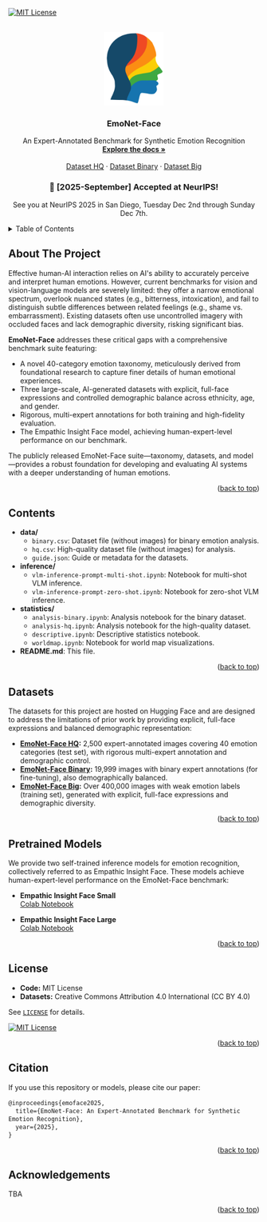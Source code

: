 <a id="readme-top"></a>

<!-- PROJECT SHIELDS -->
<!--
*** Reference style links for badges.
*** See the bottom of this document for the declaration of the reference variables.
-->
[![MIT License][license-shield]][license-url]

<!-- PROJECT LOGO -->
<br />
<div align="center">
  <img src="public/emonet-face.svg" alt="EmoNet-Face Logo" width="120" />
  <h3 align="center">EmoNet-Face</h3>
  <p align="center">
    An Expert-Annotated Benchmark for Synthetic Emotion Recognition
    <br />
    <a href="#about-the-project"><strong>Explore the docs »</strong></a>
    <br />
    <br />
    <a href="https://huggingface.co/datasets/laion/emonet-face-hq">Dataset HQ</a>
    &middot;
    <a href="https://huggingface.co/datasets/laion/emonet-face-binary">Dataset Binary</a>
    &middot;
    <a href="https://huggingface.co/datasets/laion/emonet-face-big">Dataset Big</a>
  </p>
</div>

<!-- 🎉 NeurIPS 2025 Announcement -->
<div align="center">
  <h3>🎉 [2025-September] Accepted at NeurIPS!</h3>
  <p>See you at NeurIPS 2025 in San Diego, Tuesday Dec 2nd through Sunday Dec 7th.</p>
</div>

<!-- TABLE OF CONTENTS -->
<details>
  <summary>Table of Contents</summary>
  <ol>
    <li><a href="#about-the-project">About The Project</a></li>
    <li><a href="#contents">Contents</a></li>
    <li><a href="#datasets">Datasets</a></li>
    <li><a href="#pretrained-models">Pretrained Models</a></li>
    <li><a href="#license">License</a></li>
    <li><a href="#citation">Citation</a></li>
    <li><a href="#acknowledgements">Acknowledgements</a></li>
  </ol>
</details>

## About The Project

Effective human-AI interaction relies on AI's ability to accurately perceive and interpret human emotions. However, current benchmarks for vision and vision-language models are severely limited: they offer a narrow emotional spectrum, overlook nuanced states (e.g., bitterness, intoxication), and fail to distinguish subtle differences between related feelings (e.g., shame vs. embarrassment). Existing datasets often use uncontrolled imagery with occluded faces and lack demographic diversity, risking significant bias.

**EmoNet-Face** addresses these critical gaps with a comprehensive benchmark suite featuring:
- A novel 40-category emotion taxonomy, meticulously derived from foundational research to capture finer details of human emotional experiences.
- Three large-scale, AI-generated datasets with explicit, full-face expressions and controlled demographic balance across ethnicity, age, and gender.
- Rigorous, multi-expert annotations for both training and high-fidelity evaluation.
- The Empathic Insight Face model, achieving human-expert-level performance on our benchmark.

The publicly released EmoNet-Face suite—taxonomy, datasets, and model—provides a robust foundation for developing and evaluating AI systems with a deeper understanding of human emotions.

<p align="right">(<a href="#readme-top">back to top</a>)</p>

## Contents

- **data/**
  - `binary.csv`: Dataset file (without images) for binary emotion analysis.
  - `hq.csv`: High-quality dataset file (without images) for analysis.
  - `guide.json`: Guide or metadata for the datasets.
- **inference/**
  - `vlm-inference-prompt-multi-shot.ipynb`: Notebook for multi-shot VLM inference.
  - `vlm-inference-prompt-zero-shot.ipynb`: Notebook for zero-shot VLM inference.
- **statistics/**
  - `analysis-binary.ipynb`: Analysis notebook for the binary dataset.
  - `analysis-hq.ipynb`: Analysis notebook for the high-quality dataset.
  - `descriptive.ipynb`: Descriptive statistics notebook.
  - `worldmap.ipynb`: Notebook for world map visualizations.
- **README.md**: This file.

<p align="right">(<a href="#readme-top">back to top</a>)</p>

## Datasets

The datasets for this project are hosted on Hugging Face and are designed to address the limitations of prior work by providing explicit, full-face expressions and balanced demographic representation:

- **[EmoNet-Face HQ](https://huggingface.co/datasets/laion/emonet-face-hq):** 2,500 expert-annotated images covering 40 emotion categories (test set), with rigorous multi-expert annotation and demographic control.
- **[EmoNet-Face Binary](https://huggingface.co/datasets/laion/emonet-face-binary):** 19,999 images with binary expert annotations (for fine-tuning), also demographically balanced.
- **[EmoNet-Face Big](https://huggingface.co/datasets/laion/emonet-face-big):** Over 400,000 images with weak emotion labels (training set), generated with explicit, full-face expressions and demographic diversity.

<p align="right">(<a href="#readme-top">back to top</a>)</p>

## Pretrained Models

We provide two self-trained inference models for emotion recognition, collectively referred to as Empathic Insight Face. These models achieve human-expert-level performance on the EmoNet-Face benchmark:

- **Empathic Insight Face Small**  
  [Colab Notebook](https://colab.research.google.com/drive/1aLkBFncxBEdC2y0OcXbISd98Dc5MFq29?usp=sharing)

- **Empathic Insight Face Large**  
  [Colab Notebook](https://colab.research.google.com/drive/11oUMo2HX0OuD9dx5ZM4ltNvoYxbI65hu?usp=sharing)

<p align="right">(<a href="#readme-top">back to top</a>)</p>

## License

- **Code:** MIT License
- **Datasets:** Creative Commons Attribution 4.0 International (CC BY 4.0)

See [`LICENSE`](LICENSE) for details.

[![MIT License][license-shield]][license-url]

<p align="right">(<a href="#readme-top">back to top</a>)</p>

## Citation

If you use this repository or models, please cite our paper:

```
@inproceedings{emoface2025,
  title={EmoNet-Face: An Expert-Annotated Benchmark for Synthetic Emotion Recognition},
  year={2025},
}
```

<p align="right">(<a href="#readme-top">back to top</a>)</p>

## Acknowledgements

TBA

<p align="right">(<a href="#readme-top">back to top</a>)</p>

<!-- MARKDOWN LINKS & IMAGES -->
[license-shield]: https://img.shields.io/badge/License-MIT-yellow.svg?style=for-the-badge
[license-url]: https://opensource.org/licenses/MIT
